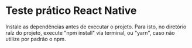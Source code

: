 # Teste prático React Native

Instale as dependências antes de executar o projeto. Para isto, no diretório raíz do projeto, execute "npm install" via terminal, ou "yarn", caso não utilize por padrão o npm.
